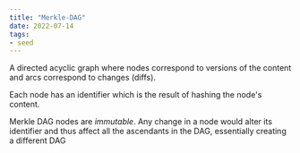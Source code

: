 ```yaml
---
title: "Merkle-DAG"
date: 2022-07-14
tags:
- seed
---
```


A directed acyclic graph where nodes correspond to versions of the content and arcs correspond to changes (diffs).

Each node has an identifier which is the result of hashing the node's content.

Merkle DAG nodes are _immutable_. Any change in a node would alter its identifier and thus affect all the ascendants in the DAG, essentially creating a different DAG